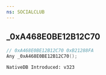 ```yaml
---
ns: SOCIALCLUB
---
```

## _0xA468E0BE12B12C70

```c
// 0xA468E0BE12B12C70 0xB21288FA
Any _0xA468E0BE12B12C70();
```

```
NativeDB Introduced: v323
```

